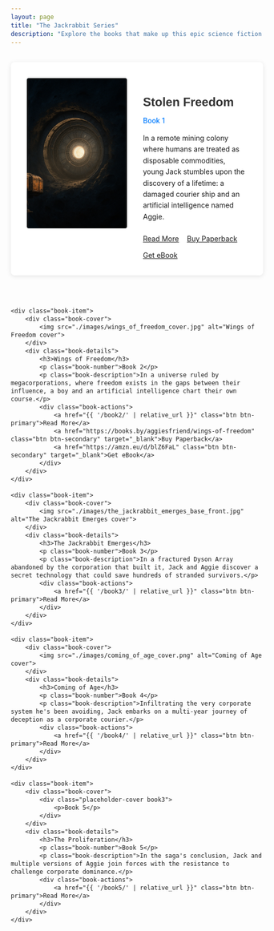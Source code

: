 ```yaml
---
layout: page
title: "The Jackrabbit Series"
description: "Explore the books that make up this epic science fiction saga"
---
```


<div class="books-list">
    <div class="book-item">
        <div class="book-cover">
            <img src="./images/Stolen_Freedom_base_front.png" alt="Stolen Freedom cover">
        </div>
        <div class="book-details">
            <h3>Stolen Freedom</h3>
            <p class="book-number">Book 1</p>
            <p class="book-description">In a remote mining colony where humans are treated as disposable commodities, young Jack stumbles upon the discovery of a lifetime: a damaged courier ship and an artificial intelligence named Aggie.</p>
            <div class="book-actions">
                <a href="{{ '/book1/' | relative_url }}" class="btn btn-primary">Read More</a>
                <a href="https://books.by/aggiesfriend/stolen-freedom" class="btn btn-secondary" target="_blank">Buy Paperback</a>
                <a href="https://amzn.eu/d/cLgZDtT" class="btn btn-secondary" target="_blank">Get eBook</a>
            </div>
        </div>
    </div>

    <div class="book-item">
        <div class="book-cover">
            <img src="./images/wings_of_freedom_cover.jpg" alt="Wings of Freedom cover">
        </div>
        <div class="book-details">
            <h3>Wings of Freedom</h3>
            <p class="book-number">Book 2</p>
            <p class="book-description">In a universe ruled by megacorporations, where freedom exists in the gaps between their influence, a boy and an artificial intelligence chart their own course.</p>
            <div class="book-actions">
                <a href="{{ '/book2/' | relative_url }}" class="btn btn-primary">Read More</a>
                <a href="https://books.by/aggiesfriend/wings-of-freedom" class="btn btn-secondary" target="_blank">Buy Paperback</a>
                <a href="https://amzn.eu/d/blZ6FaL" class="btn btn-secondary" target="_blank">Get eBook</a>
            </div>
        </div>
    </div>

    <div class="book-item">
        <div class="book-cover">
            <img src="./images/the_jackrabbit_emerges_base_front.jpg" alt="The Jackrabbit Emerges cover">
        </div>
        <div class="book-details">
            <h3>The Jackrabbit Emerges</h3>
            <p class="book-number">Book 3</p>
            <p class="book-description">In a fractured Dyson Array abandoned by the corporation that built it, Jack and Aggie discover a secret technology that could save hundreds of stranded survivors.</p>
            <div class="book-actions">
                <a href="{{ '/book3/' | relative_url }}" class="btn btn-primary">Read More</a>
            </div>
        </div>
    </div>

    <div class="book-item">
        <div class="book-cover">
            <img src="./images/coming_of_age_cover.png" alt="Coming of Age cover">
        </div>
        <div class="book-details">
            <h3>Coming of Age</h3>
            <p class="book-number">Book 4</p>
            <p class="book-description">Infiltrating the very corporate system he's been avoiding, Jack embarks on a multi-year journey of deception as a corporate courier.</p>
            <div class="book-actions">
                <a href="{{ '/book4/' | relative_url }}" class="btn btn-primary">Read More</a>
            </div>
        </div>
    </div>

    <div class="book-item">
        <div class="book-cover">
            <div class="placeholder-cover book3">
                <p>Book 5</p>
            </div>
        </div>
        <div class="book-details">
            <h3>The Proliferation</h3>
            <p class="book-number">Book 5</p>
            <p class="book-description">In the saga's conclusion, Jack and multiple versions of Aggie join forces with the resistance to challenge corporate dominance.</p>
            <div class="book-actions">
                <a href="{{ '/book5/' | relative_url }}" class="btn btn-primary">Read More</a>
            </div>
        </div>
    </div>
</div>

<style>
.books-list {
    display: flex;
    flex-direction: column;
    gap: 3rem;
    margin-top: 2rem;
}

.book-item {
    display: flex;
    gap: 2rem;
    align-items: flex-start;
    padding: 2rem;
    background: white;
    border-radius: 8px;
    box-shadow: 0 2px 10px rgba(0,0,0,0.1);
}

.book-cover {
    flex-shrink: 0;
    width: 200px;
    height: 300px;
}

.book-cover img {
    width: 100%;
    height: 100%;
    object-fit: cover;
    border-radius: 4px;
}

.book-details {
    flex: 1;
}

.book-details h3 {
    font-family: 'Montserrat', sans-serif;
    font-size: 1.5rem;
    margin-bottom: 0.5rem;
    color: #333;
}

.book-number {
    color: #007bff;
    font-weight: 500;
    margin-bottom: 1rem;
}

.book-description {
    margin-bottom: 1.5rem;
    line-height: 1.6;
}

.book-actions {
    display: flex;
    gap: 1rem;
    flex-wrap: wrap;
}

@media (max-width: 768px) {
    .book-item {
        flex-direction: column;
        text-align: center;
    }
    
    .book-cover {
        width: 150px;
        height: 225px;
        margin: 0 auto;
    }
}
</style>

